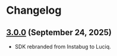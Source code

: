 # Changelog

## [3.0.0](https://github.com/luciqai/luciq-flutter-sdk/compare/v18.0.0...dev) (September 24, 2025)

- SDK rebranded from Instabug to Luciq.
